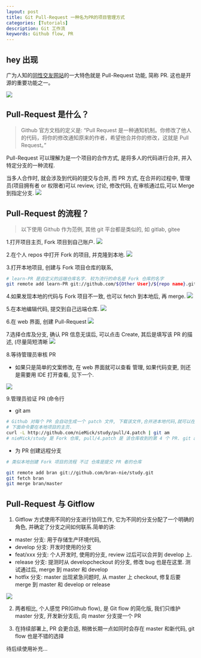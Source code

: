 ```yaml
---
layout: post
title: Git Pull-Request 一种名为PR的项目管理方式
categories: [Tutorials]
description: Git 工作流
keywords: Github flow, PR
---
```


## hey 出现

广为人知的[同性交友网站](https://github.com/)的一大特色就是 Pull-Request 功能, 简称 PR. 这也是开源的重要功能之一。

![](/images/blog/github/github-pr1.jpg)

## Pull-Request 是什么？

> Github 官方文档的定义是: “Pull Request 是一种通知机制。你修改了他人的代码，将你的修改通知原来的作者，希望他合并你的修改，这就是 Pull Request。”

Pull-Request 可以理解为是一个项目的合作方式, 是将多人的代码进行合并, 并入特定分支的一种流程.

当多人合作时, 就会涉及到代码的提交与合并, 而 PR 方式, 在合并的过程中, 管理员(项目拥有者 or 权限者)可以 review, 讨论, 修改代码, 在审核通过后,可以 Merge 到指定分支.
![](/images/blog/github/github-pr2.jpg)

## Pull-Request 的流程？

> 以下使用 Github 作为范例, 其他 git 平台都是类似的, 如 gitlab, gitee

1.打开项目主页, Fork 项目到自己账户.
![](/images/blog/github/github-pr3.1.jpg)

2.在个人 repos 中打开 Fork 的项目, 并克隆到本地.
![](/images/blog/github/github-pr3.jpg)

3.打开本地项目, 创建与 Fork 项目仓库的联系,

```bash
# learn-PR 是自定义的远端仓库名字. 较为流行的命名是 Fork 仓库的名字
git remote add learn-PR git://github.com/${Other User}/${repo name}.git
```

4.如果发现本地的代码与 Fork 项目不一致, 也可以 fetch 到本地后, 再 merge.
![](/images/blog/github/github-pr4.jpg)

5.在本地编辑代码, 提交到自己远端仓库.
![](/images/blog/github/github-pr5.jpg)

6.在 web 界面, 创建 Pull-Request
![](/images/blog/github/github-pr6.jpg)

7.选择仓库及分支, 确认 PR 信息无误后, 可以点击 Create, 其后是填写该 PR 的描述, (尽量简短清晰
![](/images/blog/github/github-pr7.jpg)

8.等待管理员审核 PR

-   如果只是简单的文案修改, 在 web 界面就可以查看 管理, 如果代码变更, 则还是需要用 IDE 打开查看, 见下一个.

![](/images/blog/github/github-pr8.jpg)

9.管理员验证 PR (命令行

-   git am

```bash
# Github 对每个 PR 会自动生成一个 patch 文件, 下载该文件,合并进本地代码,就可以在本地查看效果了
# 下面命令要在本地项目的主页.
curl -L http://github.com/nieMick/study/pull/4.patch | git am
# nieMick/study 是 Fork 仓库, pull/4.patch 是 该仓库收到的第 4 个 PR. git am 命令是合并到当前分支
```

-   为 PR 创建远程分支

```bash
# 类似本地创建 Fork 项目的流程 不过 仓库是提交 PR 者的仓库

git remote add bran git://github.com/bran-nie/study.git
git fetch bran
git merge bran/master
```

## Pull-Request 与 Gitflow

1. Gitflow 方式使用不同的分支进行协同工作, 它为不同的分支分配了一个明确的角色, 并确定了分支之间如何联系.简单的讲:

-   master 分支: 用于存储生产环境代码,
-   develop 分支: 开发时使用的分支
-   feat/xxx 分支: 个人开发时, 使用的分支, review 过后可以合并到 develop 上.
-   release 分支: 提测时从 developcheckout 的分支, 修改 bug 也是在这里. 测试通过后, merge 到 master 和 develop
-   hotfix 分支: master 出现紧急问题时, 从 master 上 checkout, 修复后要 merge 到 master 和 develop or release

![](/images/blog/github/github-pr9.jpg)

2. 两者相比, 个人感觉 PR(Github flow), 是 Git flow 的简化版, 我们只维护 master 分支, 开发新分支后, 向 master 分支提一个 PR

3. 在持续部署上, PR 会更合适, 稍微长期一点如同时会存在 master 和新代码, git flow 也是不错的选择

待后续使用补充…
